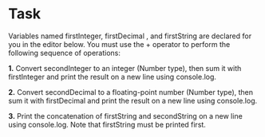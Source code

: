 # Task

Variables named firstInteger, firstDecimal , and firstString are declared for you in the editor below. You must use the + operator to perform the following sequence of operations:

**1.** Convert secondInteger to an integer (Number type), then sum it with firstInteger and print the result on a new line using console.log.

**2.** Convert secondDecimal to a floating-point number (Number type), then sum it with firstDecimal and print the result on a new line using console.log.

**3.** Print the concatenation of firstString and secondString on a new line using console.log. Note that firstString must be printed first.
